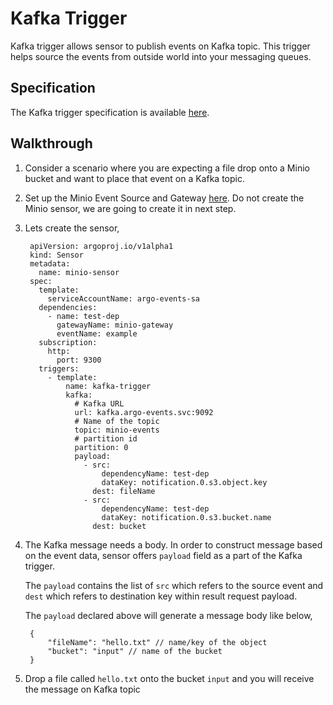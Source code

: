 # Kafka Trigger

Kafka trigger allows sensor to publish events on Kafka topic. This trigger helps source the events from outside world into your messaging queues.

## Specification
The Kafka trigger specification is available [here](https://github.com/argoproj/argo-events/blob/master/api/sensor.md#kafkatrigger).

## Walkthrough

1. Consider a scenario where you are expecting a file drop onto a Minio bucket and want to place that event
   on a Kafka topic.

1. Set up the Minio Event Source and Gateway [here](https://argoproj.github.io/argo-events/setup/minio/). 
   Do not create the Minio sensor, we are going to create it in next step.
   
1. Lets create the sensor,

        apiVersion: argoproj.io/v1alpha1
        kind: Sensor
        metadata:
          name: minio-sensor
        spec:
          template:
            serviceAccountName: argo-events-sa
          dependencies:
            - name: test-dep
              gatewayName: minio-gateway
              eventName: example
          subscription:
            http:
              port: 9300
          triggers:
            - template:
                name: kafka-trigger
                kafka:
                  # Kafka URL
                  url: kafka.argo-events.svc:9092
                  # Name of the topic
                  topic: minio-events
                  # partition id
                  partition: 0
                  payload:
                    - src:
                        dependencyName: test-dep
                        dataKey: notification.0.s3.object.key
                      dest: fileName
                    - src:
                        dependencyName: test-dep
                        dataKey: notification.0.s3.bucket.name
                      dest: bucket

1. The Kafka message needs a body. In order to construct message based on the event data, sensor offers 
   `payload` field as a part of the Kafka trigger.

   The `payload` contains the list of `src` which refers to the source event and `dest` which refers to destination key within result request payload.

   The `payload` declared above will generate a message body like below,

        {
            "fileName": "hello.txt" // name/key of the object
            "bucket": "input" // name of the bucket
        }

1. Drop a file called `hello.txt` onto the bucket `input` and you will receive the message on Kafka topic
